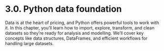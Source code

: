 # 3.0. Python data foundation

Data is at the heart of pricing, and Python offers powerful tools to work with it. In this chapter, you’ll learn how to import, explore, transform, and clean datasets so they’re ready for analysis and modelling. We’ll cover key concepts like data structures, DataFrames, and efficient workflows for handling large datasets.
